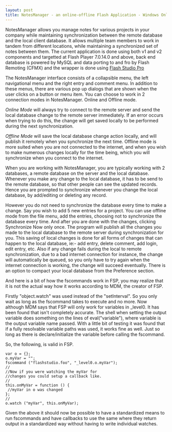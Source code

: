 ```yaml
---
layout: post
title: NotesManager - an online-offline Flash Application - Windows Only
---
```


NotesManager allows you manage notes for various projects in your company while maintaining synchronization between the remote database and the local client database. It allows multiple team members to work in tandem from different locations, while maintaining a synchronized set of notes between them. The current application is done using both v1 and v2 components and targetted at Flash Player 7.0.14.0 and above, back end database is powered by MySQL and data porting to and fro by Flash Remoting (CFMX) and the wrapper is done using [Flash Studio Pro](http://www.multidmedia.com/)

The NotesManager interface consists of a collapsible menu, the left navigational menu and the right entry and comment menu. In addition to these menus, there are various pop up dialogs that are shown when the user clicks on a button or menu item. You can choose to work in 2 connection modes in NotesManager. Online and Offline mode.

*Online Mode* will always try to connect to the remote server and send the local database change to the remote server immediately. If an error occurs when trying to do this, the change will get saved locally to be performed during the next synchronization.

*Offline Mode* will save the local database change action locally, and will publish it remotely when you synchronize the next time. Offline mode is more suited when you are not connected to the internet, and when you wish to make numerous changes locally for the time being, which you will synchronize when you connect to the internet.

When you are working with NotesManager, you are typically working with 2 databases, a remote database on the server and the local database. Whenever you make any change to the local database, it has to be send to the remote database, so that other people can see the updated records. Hence you are prompted to synchronize whenever you change the local database, by add/editing or deleting any record. 

However you do not need to synchronize the database every time to make a change. Say you wish to add 5 new entries for a project. You can use offline mode from the file menu, add the entries, choosing not to synchronize the database every time. And after you are done with the changes, clicking Synchronize Now only once. The program will publish all the changes you made to the local database to the remote server during synchronization for you. This saving of local changes is done for all forms of changes that can happen to the local database, ie:- add entry, delete comment, add login, edit entry, etc. Also if any change fails during the local to remote synchronization, due to a bad internet connection for instance, the change will automatically be queued, so you only have to try again when the internet connection is working, the change will succeed eventually. There is an option to compact your local database from the Preference section.

And here is a bit of how the fscommands work in FSP, you may realize that it is not the actual way how it works according to MDM, the creator of FSP.

Firstly "object.watch" was used instead of the "setInterval". So you only wait as long as the fscommand takes to execute and no more. Now although MDM says that FSP will only work for variables in _level0. It has been found that isn't completely accurate. The shell when setting the output variable does something on the lines of eval("variable"), where variable is the output variable name passed. With a little bit of testing it was found that if a fully resolvable variable paths was used, it works fine as well. Just so long as there is declare/initialize the variable before calling the fscommand.

So, the following, is valid in FSP.

```
var o = {};
o.myVar = "";
fscommand ("flashstudio.foo", "_level0.o.myVar");
//
//Now if you were watching the myVar for 
//changes you could setup a callback like.
//
this.onMyVar = function () {
 //myVar in o was changed
};
//
o.watch ("myVar", this.onMyVar);
```

Given the above it should now be possible to have a standardized means to run fscommands and have callbacks to use the same where they return output in a standardized way without having to write individual watches.